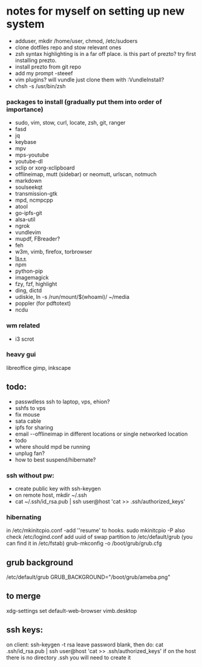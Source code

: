 # notes for myself on setting up new system



* adduser, mkdir /home/user, chmod, /etc/sudoers
* clone dotfiles repo and stow relevant ones
* zsh syntax highlighting is in a far off place.  is this part of prezto?  try first installing prezto.
* install prezto from git repo
* add my prompt -steeef
* vim plugins?  will vundle just clone them with :VundleInstall?
* chsh -s /usr/bin/zsh


### packages to install (gradually put them into order of importance)
- sudo, vim, stow, curl, locate, zsh, git, ranger
- fasd
- jq
- keybase
- mpv
- mps-youtube
- youtube-dl
- xclip or xorg-xclipboard
- offlineimap, mutt (sidebar) or neomutt, urlscan, notmuch
- markdown
- soulseekqt
- transmission-gtk
- mpd, ncmpcpp
- atool
- go-ipfs-git
- alsa-util
- ngrok
- vundlevim
- mupdf, FBreader?
- feh
- w3m, vimb, firefox, torbrowser
- [ls++](https://github.com/trapd00r/ls--)
- npm
- python-pip
- imagemagick
- fzy, fzf, highlight 
- ding, dictd
- udiskie, ln -s /run/mount/$(whoami)/ ~/media
- poppler (for pdftotext)
- ncdu

### wm related
- i3 scrot

### heavy gui
libreoffice
gimp, inkscape

## todo:
- passwdless ssh to laptop, vps, ehion?
- sshfs to vps
- fix mouse
- sata cable
- ipfs for sharing
- email --offlineimap in different locations or single networked location
- todo
- where should mpd be running
- unplug fan?
- how to best suspend/hibernate?

### ssh without pw:
* create public key with ssh-keygen
* on remote host, mkdir ~/.ssh
* cat ~/.ssh/id_rsa.pub | ssh user@host 'cat >> .ssh/authorized_keys'

### hibernating

in /etc/mkinitcpio.conf -add ''resume' to hooks.
sudo mkinitcpio -P 
also check /etc/logind.conf
add uuid of swap partition to /etc/default/grub (you can find it in /etc/fstab)
grub-mkconfig -o /boot/grub/grub.cfg

## grub background
/etc/default/grub
GRUB_BACKGROUND="/boot/grub/ameba.png"

## to merge
xdg-settings set default-web-browser vimb.desktop

## ssh keys:

on client: 
ssh-keygen -t rsa
leave password blank, then do:
cat .ssh/id_rsa.pub | ssh user@host 'cat >> .ssh/authorized_keys'
if on the host there is no directory .ssh you will need to create it
